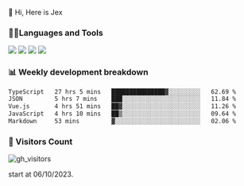  👋 Hi, Here is Jex

 

### 🧑‍💻Languages and Tools

<code><a href="https://react.dev"><img src="https://api.iconify.design/logos:react.svg" /></a></code>
<code><a href="https://github.com/vuejs/core"><img src="https://api.iconify.design/logos:vue.svg" /></a></code> 
<code><a href="https://github.com/microsoft/TypeScript"><img src="https://api.iconify.design/logos:typescript-icon.svg" /></a></code>
<code><a href="https://threejs.org/"><img src="https://api.iconify.design/logos:threejs.svg" /></a></code>

### 📊 Weekly development breakdown

<!--START_SECTION:waka-->

```txt
TypeScript   27 hrs 5 mins   ███████████████▓░░░░░░░░░   62.69 %
JSON         5 hrs 7 mins    ███░░░░░░░░░░░░░░░░░░░░░░   11.84 %
Vue.js       4 hrs 51 mins   ██▓░░░░░░░░░░░░░░░░░░░░░░   11.26 %
JavaScript   4 hrs 10 mins   ██▒░░░░░░░░░░░░░░░░░░░░░░   09.64 %
Markdown     53 mins         ▓░░░░░░░░░░░░░░░░░░░░░░░░   02.06 %
```

<!--END_SECTION:waka-->


### 👀 Visitors Count

![gh_visitors](https://profile-counter.glitch.me/jexlau/count.svg)

start at 06/10/2023.
